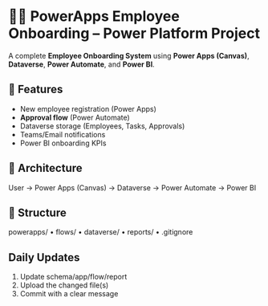 # 👩‍💼 PowerApps Employee Onboarding – Power Platform Project

A complete **Employee Onboarding System** using **Power Apps (Canvas)**, **Dataverse**, **Power Automate**, and **Power BI**.

## 🚀 Features
- New employee registration (Power Apps)
- **Approval flow** (Power Automate)
- Dataverse storage (Employees, Tasks, Approvals)
- Teams/Email notifications
- Power BI onboarding KPIs

## 🧱 Architecture
User → Power Apps (Canvas) → Dataverse → Power Automate → Power BI

## 📂 Structure
powerapps/ • flows/ • dataverse/ • reports/ • .gitignore

## Daily Updates
1) Update schema/app/flow/report  
2) Upload the changed file(s)  
3) Commit with a clear message
